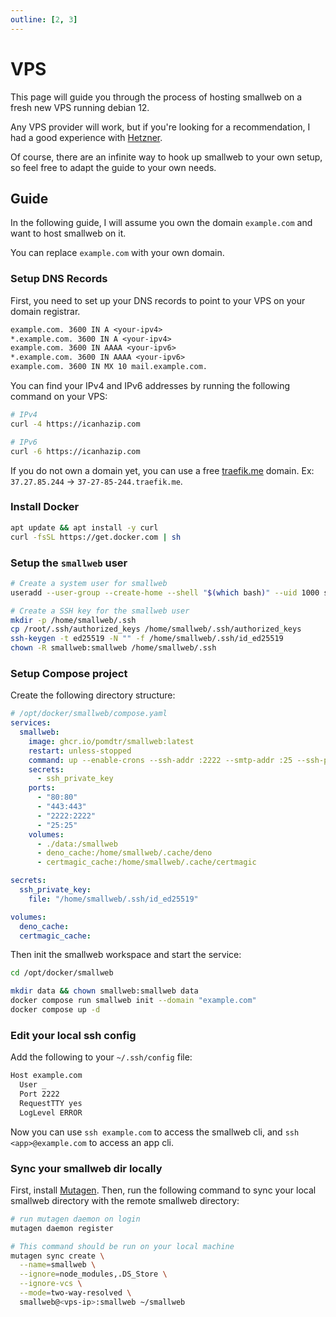 ```yaml
---
outline: [2, 3]
---
```


# VPS

This page will guide you through the process of hosting smallweb on a fresh new VPS running debian 12.

Any VPS provider will work, but if you're looking for a recommendation, I had a good experience with [Hetzner](https://www.hetzner.com/cloud).

Of course, there are an infinite way to hook up smallweb to your own setup, so feel free to adapt the guide to your own needs.

## Guide

In the following guide, I will assume you own the domain `example.com` and want to host smallweb on it.

You can replace `example.com` with your own domain.

### Setup DNS Records

First, you need to set up your DNS records to point to your VPS on your domain registrar.

```txt
example.com. 3600 IN A <your-ipv4>
*.example.com. 3600 IN A <your-ipv4>
example.com. 3600 IN AAAA <your-ipv6>
*.example.com. 3600 IN AAAA <your-ipv6>
example.com. 3600 IN MX 10 mail.example.com.
```

You can find your IPv4 and IPv6 addresses by running the following command on your VPS:

```sh
# IPv4
curl -4 https://icanhazip.com

# IPv6
curl -6 https://icanhazip.com
```

If you do not own a domain yet, you can use a free [traefik.me](https://traefik.me/) domain. Ex: `37.27.85.244` -> `37-27-85-244.traefik.me`.

### Install Docker

```sh
apt update && apt install -y curl
curl -fsSL https://get.docker.com | sh
```

### Setup the `smallweb` user

```sh
# Create a system user for smallweb
useradd --user-group --create-home --shell "$(which bash)" --uid 1000 smallweb

# Create a SSH key for the smallweb user
mkdir -p /home/smallweb/.ssh
cp /root/.ssh/authorized_keys /home/smallweb/.ssh/authorized_keys
ssh-keygen -t ed25519 -N "" -f /home/smallweb/.ssh/id_ed25519
chown -R smallweb:smallweb /home/smallweb/.ssh
```

### Setup Compose project

Create the following directory structure:

```yaml
# /opt/docker/smallweb/compose.yaml
services:
  smallweb:
    image: ghcr.io/pomdtr/smallweb:latest
    restart: unless-stopped
    command: up --enable-crons --ssh-addr :2222 --smtp-addr :25 --ssh-private-key /run/secrets/ssh_private_key --on-demand-tls
    secrets:
      - ssh_private_key
    ports:
      - "80:80"
      - "443:443"
      - "2222:2222"
      - "25:25"
    volumes:
      - ./data:/smallweb
      - deno_cache:/home/smallweb/.cache/deno
      - certmagic_cache:/home/smallweb/.cache/certmagic

secrets:
  ssh_private_key:
    file: "/home/smallweb/.ssh/id_ed25519"

volumes:
  deno_cache:
  certmagic_cache:
```

Then init the smallweb workspace and start the service:

```sh
cd /opt/docker/smallweb

mkdir data && chown smallweb:smallweb data
docker compose run smallweb init --domain "example.com"
docker compose up -d
```

### Edit your local ssh config

Add the following to your `~/.ssh/config` file:

```txt
Host example.com
  User _
  Port 2222
  RequestTTY yes
  LogLevel ERROR
```

Now you can use `ssh example.com` to access the smallweb cli, and `ssh <app>@example.com` to access an app cli.

### Sync your smallweb dir locally

First, install [Mutagen](https://mutagen.io/documentation/introduction/installation/). Then, run the following command to sync your local smallweb directory with the remote smallweb directory:

```sh
# run mutagen daemon on login
mutagen daemon register

# This command should be run on your local machine
mutagen sync create \
  --name=smallweb \
  --ignore=node_modules,.DS_Store \
  --ignore-vcs \
  --mode=two-way-resolved \
  smallweb@<vps-ip>:smallweb ~/smallweb
```
